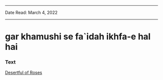 
---

Date Read: March 4, 2022

---


# gar khamushi se fa`idah ikhfa-e hal hai


### Text

[Desertful of Roses](http://www.columbia.edu/itc/mealac/pritchett/00ghalib/141/index_141.html)

